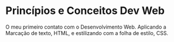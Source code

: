 # Princípios e Conceitos Dev Web
 
O meu primeiro contato com o Desenvolvimento Web. 
Aplicando a Marcação de texto, HTML,  e estilizando com a folha de estilo, CSS.
